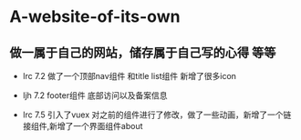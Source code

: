 # A-website-of-its-own

## 做一属于自己的网站，储存属于自己写的心得 等等

- lrc 7.2 做了一个顶部nav组件 和title  list组件 新增了很多icon 
- ljh 7.2 footer组件 底部访问以及备案信息

- lrc 7.5 引入了vuex 对之前的组件进行了修改，做了一些动画，新增了一个链接组件,新增了一个界面组件about
